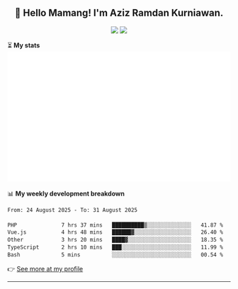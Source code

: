 <h2 align="center">👋 Hello Mamang! I'm Aziz Ramdan Kurniawan.</h2>  
<p align="center">
  <img src="https://komarev.com/ghpvc/?username=azizramdan">
  <img src="https://wakatime.com/badge/user/90056fa0-4c31-4eca-954e-2a3ac05896f9.svg">
</p>
    
⏳ **My stats**  
![](https://raw.githubusercontent.com/azizramdan/github-stats/master/generated/overview.svg#gh-dark-mode-only)

📊 **My weekly development breakdown**
<!--START_SECTION:waka-->

```txt
From: 24 August 2025 - To: 31 August 2025

PHP              7 hrs 37 mins   ██████████▒░░░░░░░░░░░░░░   41.87 %
Vue.js           4 hrs 48 mins   ██████▓░░░░░░░░░░░░░░░░░░   26.40 %
Other            3 hrs 20 mins   ████▓░░░░░░░░░░░░░░░░░░░░   18.35 %
TypeScript       2 hrs 10 mins   ███░░░░░░░░░░░░░░░░░░░░░░   11.99 %
Bash             5 mins          ░░░░░░░░░░░░░░░░░░░░░░░░░   00.54 %
```

<!--END_SECTION:waka-->
👉 [See more at my profile](https://wakatime.com/@azizramdan)
***
